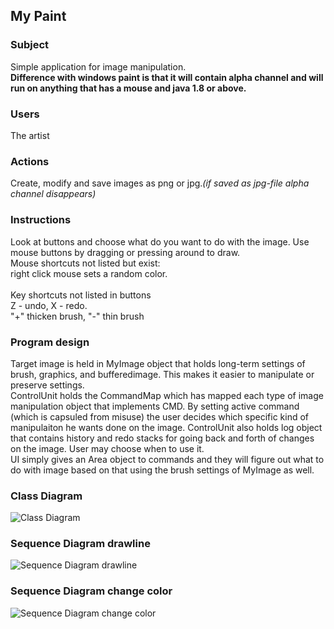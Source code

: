 ## My Paint

### Subject
Simple application for image manipulation.
<br />**Difference with windows paint is that it will contain alpha channel and will run on anything that has a mouse and java 1.8 or above.**

### Users
The artist

### Actions
Create, modify and save images as png or jpg.*(if saved as jpg-file alpha channel disappears)*

### Instructions
Look at buttons and choose what do you want to do with the image. Use mouse buttons by dragging or pressing around to draw.<br>
Mouse shortcuts not listed but exist: <br>
right click mouse sets a random color. <br><br>
Key shortcuts not listed in buttons <br>
Z - undo, X - redo. <br>
"+" thicken brush, "-" thin brush<br>

### Program design
Target image is held in MyImage object that holds long-term settings of brush, graphics, and bufferedimage. This makes it easier to manipulate or preserve settings.<br>
ControlUnit holds the CommandMap which has mapped each type of image manipulation object that implements CMD. By setting active command (which is capsuled from misuse) the user decides which specific kind of manipulaiton he wants done on the image. ControlUnit also holds log object that contains history and redo stacks for going back and forth of changes on the image. User may choose when to use it.<br>
UI simply gives an Area object to commands and they will figure out what to do with image based on that using the brush settings of MyImage as well.


### Class Diagram

![Class Diagram](https://github.com/kapistelijaKrisu/JavaPaint/blob/master/Documentation/diagrams/Class-Diagram.png)


### Sequence Diagram drawline
![Sequence Diagram drawline](https://github.com/kapistelijaKrisu/JavaPaint/blob/master/Documentation/diagrams/sequence-diagram-draw.png)

### Sequence Diagram change color
![Sequence Diagram change color](https://github.com/kapistelijaKrisu/JavaPaint/blob/master/Documentation/diagrams/sequence-diagram-change-color.png)
